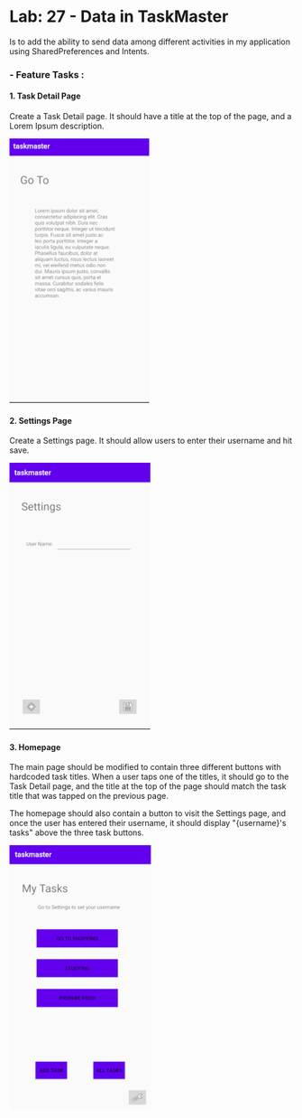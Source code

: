 # Lab: 27 - Data in TaskMaster

Is to add the ability to send data among different activities in my application using SharedPreferences and Intents.


### - Feature Tasks : 

#### 1. **Task Detail Page**
Create a Task Detail page. It should have a title at the top of the page, and a Lorem Ipsum description.

![Task Detail Page](../screenshots/lab27/taskDetail.png)

#### 2. **Settings Page** 
Create a Settings page. It should allow users to enter their username and hit save.

![Settings Page](../screenshots/lab27/settings.png)


#### 3. **Homepage** 
The main page should be modified to contain three different buttons with hardcoded task titles. When a user taps one of the titles, it should go to the Task Detail page, and the title at the top of the page should match the task title that was tapped on the previous page.

The homepage should also contain a button to visit the Settings page, and once the user has entered their username, it should display "{username}'s tasks" above the three task buttons.


![Homepage](../screenshots/lab27/home_page.png)


